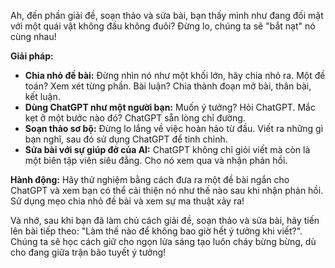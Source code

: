 Ah, đến phần giải đề, soạn thảo và sửa bài, bạn thấy mình như đang đối mặt với một quái vật không đầu không đuôi? Đừng lo, chúng ta sẽ "bắt nạt" nó cùng nhau!

**Giải pháp:**
- **Chia nhỏ đề bài:** Đừng nhìn nó như một khối lớn, hãy chia nhỏ ra. Một đề toán? Xem xét từng phần. Bài luận? Chia thành đoạn mở bài, thân bài, kết luận.
- **Dùng ChatGPT như một người bạn:** Muốn ý tưởng? Hỏi ChatGPT. Mắc kẹt ở một bước nào đó? ChatGPT sẵn lòng chỉ đường.
- **Soạn thảo sơ bộ:** Đừng lo lắng về việc hoàn hảo từ đầu. Viết ra những gì bạn nghĩ, sau đó sử dụng ChatGPT để tinh chỉnh.
- **Sửa bài với sự giúp đỡ của AI:** ChatGPT không chỉ giỏi viết mà còn là một biên tập viên siêu đẳng. Cho nó xem qua và nhận phản hồi.

**Hành động:**
Hãy thử nghiệm bằng cách đưa ra một đề bài ngắn cho ChatGPT và xem bạn có thể cải thiện nó như thế nào sau khi nhận phản hồi. Sử dụng mẹo chia nhỏ đề bài và xem sự ma thuật xảy ra!

Và nhớ, sau khi bạn đã làm chủ cách giải đề, soạn thảo và sửa bài, hãy tiến lên bài tiếp theo: "Làm thế nào để không bao giờ hết ý tưởng khi viết?". Chúng ta sẽ học cách giữ cho ngọn lửa sáng tạo luôn cháy bừng bừng, dù cho đang giữa trận bão tuyết ý tưởng!